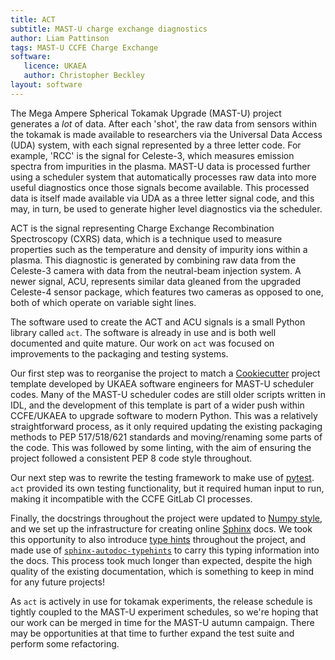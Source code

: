 ```yaml
---
title: ACT
subtitle: MAST-U charge exchange diagnostics
author: Liam Pattinson
tags: MAST-U CCFE Charge Exchange
software:
   licence: UKAEA
   author: Christopher Beckley
layout: software
---
```


The Mega Ampere Spherical Tokamak Upgrade (MAST-U) project generates a _lot_ of data.
After each 'shot', the raw data from sensors within the tokamak is made available to
researchers via the Universal Data Access (UDA) system, with each signal represented by
a three letter code. For example, 'RCC' is the signal for Celeste-3, which measures
emission spectra from impurities in the plasma. MAST-U data is processed further using a
scheduler system that automatically processes raw data into more useful diagnostics once
those signals become available. This processed data is itself made available via UDA as
a three letter signal code, and this may, in turn, be used to generate higher level
diagnostics via the scheduler.

ACT is the signal representing Charge Exchange Recombination Spectroscopy (CXRS) data,
which is a technique used to measure properties such as the temperature and density of
impurity ions within a plasma. This diagnostic is generated by combining raw data from
the Celeste-3 camera with data from the neutral-beam injection system. A newer signal,
ACU, represents similar data gleaned from the upgraded Celeste-4 sensor package, which
features two cameras as opposed to one, both of which operate on variable sight lines.

The software used to create the ACT and ACU signals is a small Python library called
`act`. The software is already in use and is both well documented and quite mature. Our
work on `act` was focused on improvements to the packaging and testing systems.

Our first step was to reorganise the project to match a [Cookiecutter][cookiecutter]
project template developed by UKAEA software engineers for MAST-U scheduler codes. Many
of the MAST-U scheduler codes are still older scripts written in IDL, and the
development of this template is part of a wider push within CCFE/UKAEA to upgrade
software to modern Python. This was a relatively straightforward process, as it only
required updating the existing packaging methods to PEP 517/518/621 standards and
moving/renaming some parts of the code. This was followed by some linting, with the aim
of ensuring the project followed a consistent PEP 8 code style throughout.

Our next step was to rewrite the testing framework to make use of [pytest][pytest].
`act` provided its own testing functionality, but it required human input to run,
making it incompatible with the CCFE GitLab CI processes.

Finally, the docstrings throughout the project were updated to [Numpy style][npstyle],
and we set up the infrastructure for creating online [Sphinx][sphinx] docs. We took this
opportunity to also introduce [type hints][typehints] throughout the project, and made
use of [`sphinx-autodoc-typehints`][autodoctypehints] to carry this typing information
into the docs. This process took much longer than expected, despite the high quality of
the existing documentation, which is something to keep in mind for any future projects!

As `act` is actively in use for tokamak experiments, the release schedule is tightly
coupled to the MAST-U experiment schedules, so we're hoping that our work can be merged
in time for the MAST-U autumn campaign. There may be opportunities at that time to
further expand the test suite and perform some refactoring.

[cookiecutter]: https://cookiecutter.readthedocs.io/en/stable/
[pytest]: https://docs.pytest.org/en/latest/
[sphinx]: https://www.sphinx-doc.org/en/master/
[npstyle]: https://numpydoc.readthedocs.io/en/latest/format.html
[sphinx]: https://www.sphinx-doc.org/en/master/
[typehints]: https://docs.python.org/3/library/typing.html
[autodoctypehints]: https://github.com/tox-dev/sphinx-autodoc-typehints
